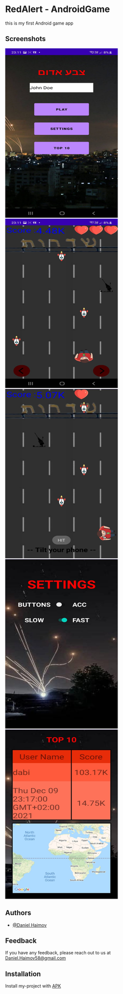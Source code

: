 
# RedAlert - AndroidGame

this is my first Android game app


## Screenshots
<img src="src/screenshot1.jpeg" width="360" height="540"> 
<img src="src/screenshot2.jpeg" width="360" height="540">
<img src="src/screenshot3.jpeg" width="360" height="540"> 
<img src="src/screenshot4.jpeg" width="360" height="540">
<img src="src/screenshot5.jpeg" width="360" height="540">



## Authors

- [@Daniel Haimov](https://www.github.com/Daniel-Haimov)


## Feedback

If you have any feedback, please reach out to us at Daniel.Haimov58@gmail.com


## Installation

Install my-project with [APK](src/apk.apk)

    